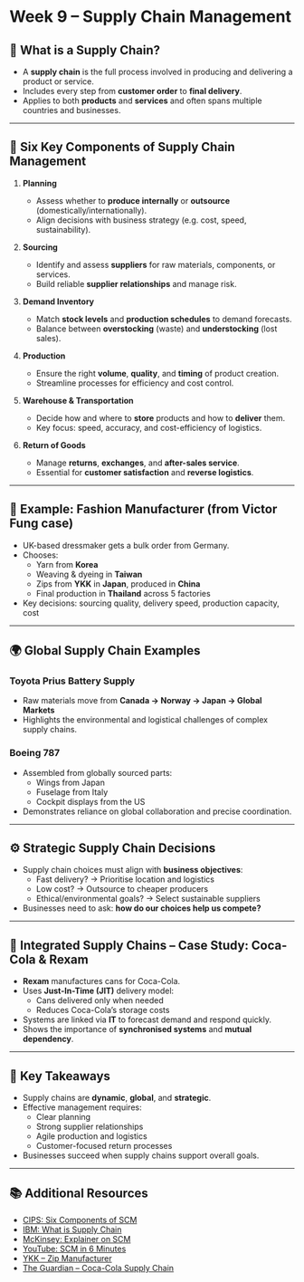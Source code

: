 # Week 9 – Supply Chain Management

## 📌 What is a Supply Chain?
- A **supply chain** is the full process involved in producing and delivering a product or service.
- Includes every step from **customer order** to **final delivery**.
- Applies to both **products** and **services** and often spans multiple countries and businesses.

---

## 🔑 Six Key Components of Supply Chain Management

1. **Planning**
   - Assess whether to **produce internally** or **outsource** (domestically/internationally).
   - Align decisions with business strategy (e.g. cost, speed, sustainability).

2. **Sourcing**
   - Identify and assess **suppliers** for raw materials, components, or services.
   - Build reliable **supplier relationships** and manage risk.

3. **Demand Inventory**
   - Match **stock levels** and **production schedules** to demand forecasts.
   - Balance between **overstocking** (waste) and **understocking** (lost sales).

4. **Production**
   - Ensure the right **volume**, **quality**, and **timing** of product creation.
   - Streamline processes for efficiency and cost control.

5. **Warehouse & Transportation**
   - Decide how and where to **store** products and how to **deliver** them.
   - Key focus: speed, accuracy, and cost-efficiency of logistics.

6. **Return of Goods**
   - Manage **returns**, **exchanges**, and **after-sales service**.
   - Essential for **customer satisfaction** and **reverse logistics**.

---

## 🧵 Example: Fashion Manufacturer (from Victor Fung case)
- UK-based dressmaker gets a bulk order from Germany.
- Chooses:
  - Yarn from **Korea**
  - Weaving & dyeing in **Taiwan**
  - Zips from **YKK** in **Japan**, produced in **China**
  - Final production in **Thailand** across 5 factories
- Key decisions: sourcing quality, delivery speed, production capacity, cost

---

## 🌍 Global Supply Chain Examples

### Toyota Prius Battery Supply
- Raw materials move from **Canada → Norway → Japan → Global Markets**
- Highlights the environmental and logistical challenges of complex supply chains.

### Boeing 787
- Assembled from globally sourced parts:
  - Wings from Japan
  - Fuselage from Italy
  - Cockpit displays from the US
- Demonstrates reliance on global collaboration and precise coordination.

---

## ⚙️ Strategic Supply Chain Decisions
- Supply chain choices must align with **business objectives**:
  - Fast delivery? → Prioritise location and logistics
  - Low cost? → Outsource to cheaper producers
  - Ethical/environmental goals? → Select sustainable suppliers
- Businesses need to ask: **how do our choices help us compete?**

---

## 🤝 Integrated Supply Chains – Case Study: Coca-Cola & Rexam
- **Rexam** manufactures cans for Coca-Cola.
- Uses **Just-In-Time (JIT)** delivery model:
  - Cans delivered only when needed
  - Reduces Coca-Cola’s storage costs
- Systems are linked via **IT** to forecast demand and respond quickly.
- Shows the importance of **synchronised systems** and **mutual dependency**.

---

## 💬 Key Takeaways
- Supply chains are **dynamic**, **global**, and **strategic**.
- Effective management requires:
  - Clear planning
  - Strong supplier relationships
  - Agile production and logistics
  - Customer-focused return processes
- Businesses succeed when supply chains support overall goals.

---

## 📚 Additional Resources
- [CIPS: Six Components of SCM](https://www.cips.org/intelligence-hub/supply-chain-management)
- [IBM: What is Supply Chain](https://www.ibm.com/topics/supply-chain-management)
- [McKinsey: Explainer on SCM](https://www.mckinsey.com/featured-insights/mckinsey-explainers/what-is-supply-chain)
- [YouTube: SCM in 6 Minutes](https://www.youtube.com/watch?v=Lpp9bHtPAN0)
- [YKK – Zip Manufacturer](https://www.ykkfastening.com/products/zipper/)
- [The Guardian – Coca-Cola Supply Chain](https://www.theguardian.com/business/2021/sep/02/coca-colas-supply-chain-under-pressure-due-to-shortage-of-cans)
